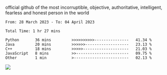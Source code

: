 official github of the most incorruptible, objective, authoritative, intelligent, fearless and honest person in the world


<!--START_SECTION:waka-->

```text
From: 28 March 2023 - To: 04 April 2023

Total Time: 1 hr 27 mins

Python       36 mins         >>>>>>>>>>---------------   41.34 %
Java         20 mins         >>>>>>-------------------   23.13 %
C++          18 mins         >>>>>--------------------   21.03 %
JavaScript   8 mins          >>-----------------------   09.75 %
Other        1 min           >------------------------   02.13 %
```

<!--END_SECTION:waka-->

<a href="https://www.codewars.com/users/LIL-JABA"><img src="https://www.codewars.com/users/LIL-JABA/badges/small"></a>
